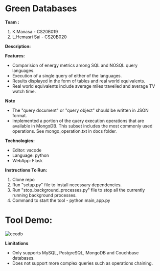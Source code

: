 # Green Databases
**Team :**
1. K.Manasa - CS20B019
2. L.Hemasri Sai - CS20B020

**Description:** 



  
**Features:**
* Comparision of energy metrics among SQL and NOSQL query languages.
* Execution of a single query of either of the languages.
* Results displayed in the form of tables and real world equivalents.
* Real world equivalents include average miles travelled and average TV watch time.

**Note**
* The "query document" or "query object" should be written in JSON format.
* Implemented a portion of the query execution operations that are available in MongoDB. This subset includes the most commonly used operations. See mongo_operation.txt in docs folder.

**Technologies:**  
* Editor: vscode
* Language: python
* WebApp: Flask

**Instructions To Run:**  
1) Clone repo   
2) Run "setup.py" file to install necessary dependencies.
3) Run "stop_background_processes.py" file to stop all the currently running background processes.
4) Command to start the tool - python main_app.py  

# Tool Demo:
![ecodb](https://user-images.githubusercontent.com/84029615/233855298-259bc677-0ec3-4d6d-9415-b41b25d54037.png)

**Limitations**
 * Only supports MySQL, PostgreSQL, MongoDB and Couchbase databases.
 * Does not support more complex queries such as operations chaining. 
